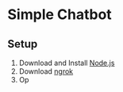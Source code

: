 # Simple Chatbot

## Setup

1. Download and Install [Node.js](https://nodejs.org/dist/v6.10.0/node-v6.10.0-x64.msi)
2. Download [ngrok](https://bin.equinox.io/c/4VmDzA7iaHb/ngrok-stable-windows-amd64.zip)
3. Op